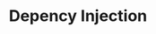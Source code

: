 ---
title: Depency Injection
permalink: /patterns/integration/dependencyinjection
sidebar:
    nav: integration
---